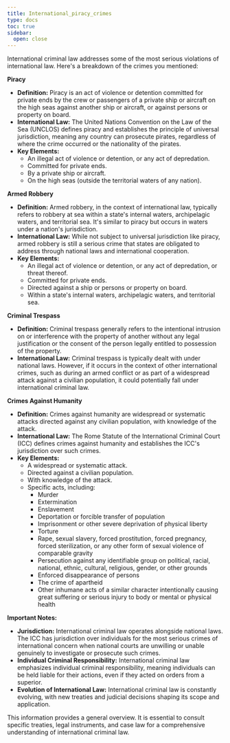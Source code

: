 ```yaml
---
title: International_piracy_crimes
type: docs
toc: true
sidebar:
  open: close
---
```

International criminal law addresses some of the most serious violations of international law. Here's a breakdown of the crimes you mentioned:

**Piracy**

*   **Definition:** Piracy is an act of violence or detention committed for private ends by the crew or passengers of a private ship or aircraft on the high seas against another ship or aircraft, or against persons or property on board.
*   **International Law:** The United Nations Convention on the Law of the Sea (UNCLOS) defines piracy and establishes the principle of universal jurisdiction, meaning any country can prosecute pirates, regardless of where the crime occurred or the nationality of the pirates.
*   **Key Elements:**
    *   An illegal act of violence or detention, or any act of depredation.
    *   Committed for private ends.
    *   By a private ship or aircraft.
    *   On the high seas (outside the territorial waters of any nation).

**Armed Robbery**

*   **Definition:** Armed robbery, in the context of international law, typically refers to robbery at sea within a state's internal waters, archipelagic waters, and territorial sea. It's similar to piracy but occurs in waters under a nation's jurisdiction.
*   **International Law:** While not subject to universal jurisdiction like piracy, armed robbery is still a serious crime that states are obligated to address through national laws and international cooperation.
*   **Key Elements:**
    *   An illegal act of violence or detention, or any act of depredation, or threat thereof.
    *   Committed for private ends.
    *   Directed against a ship or persons or property on board.
    *   Within a state's internal waters, archipelagic waters, and territorial sea.

**Criminal Trespass**

*   **Definition:** Criminal trespass generally refers to the intentional intrusion on or interference with the property of another without any legal justification or the consent of the person legally entitled to possession of the property.
*   **International Law:** Criminal trespass is typically dealt with under national laws. However, if it occurs in the context of other international crimes, such as during an armed conflict or as part of a widespread attack against a civilian population, it could potentially fall under international criminal law.

**Crimes Against Humanity**

*   **Definition:** Crimes against humanity are widespread or systematic attacks directed against any civilian population, with knowledge of the attack.
*   **International Law:** The Rome Statute of the International Criminal Court (ICC) defines crimes against humanity and establishes the ICC's jurisdiction over such crimes.
*   **Key Elements:**
    *   A widespread or systematic attack.
    *   Directed against a civilian population.
    *   With knowledge of the attack.
    *   Specific acts, including:
        *   Murder
        *   Extermination
        *   Enslavement
        *   Deportation or forcible transfer of population
        *   Imprisonment or other severe deprivation of physical liberty
        *   Torture
        *   Rape, sexual slavery, forced prostitution, forced pregnancy, forced sterilization, or any other form of sexual violence of comparable gravity
        *   Persecution against any identifiable group on political, racial, national, ethnic, cultural, religious, gender, or other grounds
        *   Enforced disappearance of persons
        *   The crime of apartheid
        *   Other inhumane acts of a similar character intentionally causing great suffering or serious injury to body or mental or physical health

**Important Notes:**

*   **Jurisdiction:** International criminal law operates alongside national laws. The ICC has jurisdiction over individuals for the most serious crimes of international concern when national courts are unwilling or unable genuinely to investigate or prosecute such crimes.
*   **Individual Criminal Responsibility:** International criminal law emphasizes individual criminal responsibility, meaning individuals can be held liable for their actions, even if they acted on orders from a superior.
*   **Evolution of International Law:** International criminal law is constantly evolving, with new treaties and judicial decisions shaping its scope and application.

This information provides a general overview. It is essential to consult specific treaties, legal instruments, and case law for a comprehensive understanding of international criminal law.

